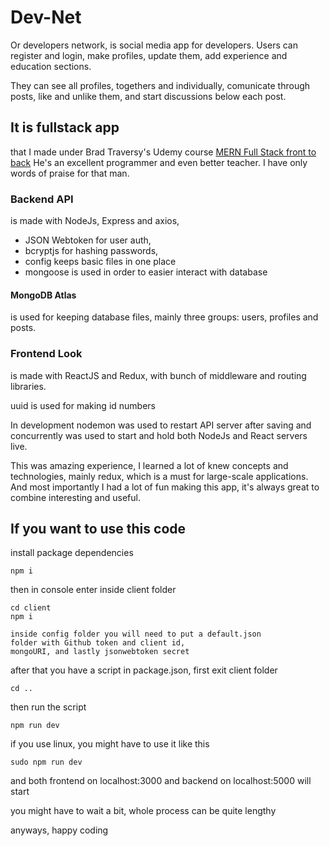 # Dev-Net

Or developers network, is social media app for developers.
Users can register and login, make profiles, update them,
add experience and education sections.

They can see all profiles, togethers and individually, comunicate through posts,
like and unlike them, and start discussions below each post.

## It is fullstack app

that I made under Brad Traversy's Udemy course [MERN Full Stack front to back](https://bit.ly/3brgYCV)
He's an excellent programmer and even better teacher. I have only words of praise for that man.

### Backend API 
is made with NodeJs, Express and axios,

* JSON Webtoken for user auth,
* bcryptjs for hashing passwords,
* config keeps basic files in one place
* mongoose is used in order to easier interact with database

#### MongoDB Atlas 

is used for keeping database files,
mainly three groups: users, profiles and posts.

### Frontend Look

is made with ReactJS and Redux,
with bunch of middleware and routing libraries.

uuid is used for making id numbers

In development nodemon was used to restart API server
after saving and concurrently was used to start and hold
both NodeJs and React servers live.

This was amazing experience, I learned a lot of knew concepts
and technologies, mainly redux, which is a must for large-scale
applications. And most importantly I had a lot of fun making this
app, it's always great to combine interesting and useful.

## If you want to use this code

install package dependencies
```
npm i
```
then in console enter inside client folder
```
cd client
npm i

inside config folder you will need to put a default.json
folder with Github token and client id,
mongoURI, and lastly jsonwebtoken secret

```
after that you have a script in package.json,
first exit client folder
```
cd ..
```
then run the script
```
npm run dev
```
if you use linux, you might have to use it like this
```
sudo npm run dev
```

and both frontend on localhost:3000
and backend on localhost:5000 will start

you might have to wait a bit, whole process can be quite lengthy

anyways, happy coding